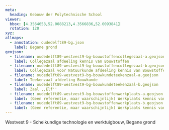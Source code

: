 ```yaml
---
meta: 
  heading: Gebouw der Polytechnische School
viewer:
  bbox: [4.3564653,52.0088213,4.3566836,52.0093841]
  rotation: 120
xyz:
allmaps: 
  - annotation: oudedelft89-bg.json
    label: Begane grond
geojson:
  - filename: oudedelft89-westvest9-bg-bouwstoffencollegezaal-a.geojson
    label: Collegezaal afdeeling kennis van Bouwstoffen
  - filename: oudedelft89-westvest9-bg-bouwstoffencollegezaal-b.geojson
    label: Collegezaal voor Natuurkunde afdeeling kennis van Bouwstoffen
  - filename: oudedelft89-westvest9-bg-bouwkundeteekenzaal-a.geojson
    label: Teekenzaal afdeeling Bouwkunde
  - filename: oudedelft89-westvest9-bg-bouwkundeteekenzaal-b.geojson
    label: Zaal ,,Elf''
  - filename: oudedelft89-westvest9-bg-bouwstoffenwerkplaats-a.geojson
    label: (Geen referentie, maar waarschijnlijk) Werkplaats kennis van Bouwstoffen
  - filename: oudedelft89-westvest9-bg-bouwstoffenwerkplaats-b.geojson
    label: (Geen referentie, maar waarschijnlijk) Werkplaats kennis van Bouwstoffen
---
```

Westvest 9 - Scheikundige technologie en werktuigbouw, Begane grond